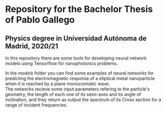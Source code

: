 # Repository for the Bachelor Thesis of Pablo Gallego
## Physics degree in Universidad Autónoma de Madrid, 2020/21

In this repository there are some tools for developing neural network models using Tensorflow for nanophotonics problems.  

In the _models_ folder you can find some examples of neural networks for predicting the electromagnetic response of a eliptical metal nanoparticle when it is reached by a plane monocromatic wave.  
The networks recieve some input parameters refering to the particle's geometry, the length of each one of its semi-axes and its angle of inclination, and they return as output the spectrum of its Cross section for a range of incident frequencies.  
  
